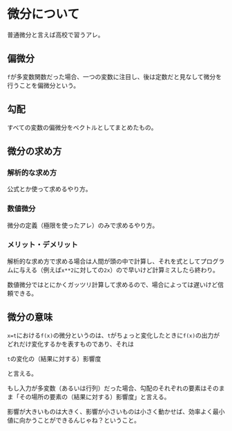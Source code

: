 # 微分について

普通微分と言えば高校で習うアレ。

## 偏微分

`f`が多変数関数だった場合、一つの変数に注目し、後は定数だと見なして微分を行うことを偏微分という。

## 勾配

すべての変数の偏微分をベクトルとしてまとめたもの。

## 微分の求め方

### 解析的な求め方

公式とか使って求めるやり方。

### 数値微分

微分の定義（極限を使ったアレ）のみで求めるやり方。

### メリット・デメリット

解析的な求め方で求める場合は人間が頭の中で計算し、それを式としてプログラムに与える（例えば`x**2`に対しての`2x`）ので早いけど計算ミスしたら終わり。

数値微分ではとにかくガッツリ計算して求めるので、場合によっては遅いけど信頼できる。

## 微分の意味

`x=t`における`f(x)`の微分というのは、`t`がちょっと変化したときに`f(x)`の出力がどれだけ変化するかを表すものであり、それは

`t`の変化の（結果に対する）影響度

と言える。

もし入力が多変数（あるいは行列）だった場合、勾配のそれぞれの要素はそのまま「その場所の要素の（結果に対する）影響度」と言える。

影響が大きいものは大きく、影響が小さいものは小さく動かせば、効率よく最小値に向かうことができるんじゃね？ということ。


